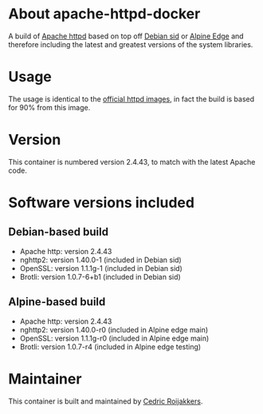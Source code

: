 # About apache-httpd-docker
A build of [Apache httpd](http://httpd.apache.org/) based on top off [Debian sid](https://www.debian.org/releases/sid/) or [Alpine Edge](https://wiki.alpinelinux.org/wiki/Edge) and therefore including the latest and greatest versions of the system libraries.

# Usage
The usage is identical to the [official httpd images](https://hub.docker.com/_/httpd/), in fact the build is based for 90% from this image.

# Version
This container is numbered version 2.4.43, to match with the latest Apache code.

# Software versions included
## Debian-based build
- Apache http: version 2.4.43
- nghttp2: version 1.40.0-1 (included in Debian sid)
- OpenSSL: version 1.1.1g-1 (included in Debian sid)
- Brotli: version 1.0.7-6+b1 (included in Debian sid)

## Alpine-based build
- Apache http: version 2.4.43
- nghttp2: version 1.40.0-r0 (included in Alpine edge main)
- OpenSSL: version 1.1.1g-r0 (included in Alpine edge main)
- Brotli: version 1.0.7-r4 (included in Alpine edge testing)

# Maintainer
This container is built and maintained by [Cedric Roijakkers](mailto:cedric@roijakkers.be).